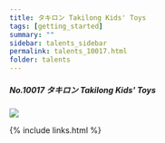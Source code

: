 ```yaml
---
title: タキロン Takilong Kids' Toys 
tags: [getting_started]
summary: ""
sidebar: talents_sidebar
permalink: talents_10017.html
folder: talents
---
```



##### No.10017 タキロン Takilong Kids' Toys 

![](https://yt3.ggpht.com/ytc/AKedOLTN1KTo7eCXnEsdQTU6YntRJCIqz9PSXthuRWQCnQ=s176-c-k-c0x00ffffff-no-rj)






{% include links.html %}

